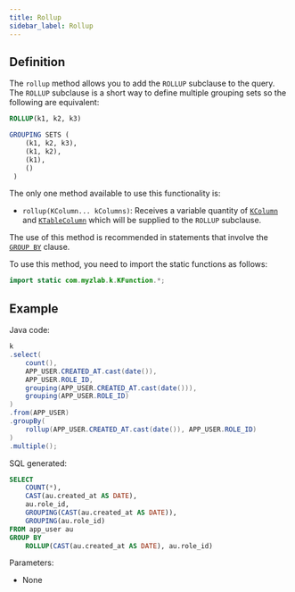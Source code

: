 ```yaml
---
title: Rollup
sidebar_label: Rollup
---
```


## Definition

The `rollup` method allows you to add the `ROLLUP` subclause to the query. The `ROLLUP` subclause is a short way to define multiple grouping sets so the following are equivalent:

```sql
ROLLUP(k1, k2, k3) 

GROUPING SETS (
    (k1, k2, k3), 
    (k1, k2),
    (k1),
    ()
 ) 
```

The only one method available to use this functionality is:

- `rollup(KColumn... kColumns)`: Receives a variable quantity of [`KColumn`](/docs/select-statement/select/introduction#2-kcolumn) and [`KTableColumn`](/docs/select-statement/select/introduction#1-ktablecolumn) which will be supplied to the `ROLLUP` subclause.

The use of this method is recommended in statements that involve the [`GROUP BY`](/docs/select-statement/group-by/introduction) clause.

To use this method, you need to import the static functions as follows:

```java
import static com.myzlab.k.KFunction.*;
```

## Example

Java code:

```java
k
.select(
    count(),
    APP_USER.CREATED_AT.cast(date()),
    APP_USER.ROLE_ID,
    grouping(APP_USER.CREATED_AT.cast(date())),
    grouping(APP_USER.ROLE_ID)
)
.from(APP_USER)
.groupBy(
    rollup(APP_USER.CREATED_AT.cast(date()), APP_USER.ROLE_ID)
)
.multiple();
```

SQL generated:

```sql
SELECT
    COUNT(*),
    CAST(au.created_at AS DATE),
    au.role_id,
    GROUPING(CAST(au.created_at AS DATE)),
    GROUPING(au.role_id)
FROM app_user au
GROUP BY 
    ROLLUP(CAST(au.created_at AS DATE), au.role_id)
```

Parameters:

- None
